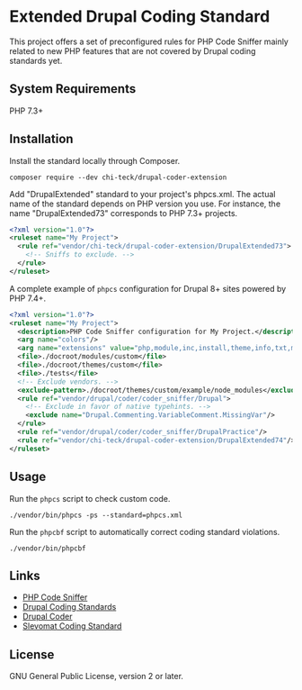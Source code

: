 # Extended Drupal Coding Standard
This project offers a set of preconfigured rules for PHP Code Sniffer mainly related to new PHP features that are not
covered by Drupal coding standards yet.
 
## System Requirements
PHP 7.3+

## Installation
Install the standard locally through Composer. 
```
composer require --dev chi-teck/drupal-coder-extension
```
Add "DrupalExtended" standard to your project's phpcs.xml.
The actual name of the standard depends on PHP version you use. For instance, the name
"DrupalExtended73" corresponds to PHP 7.3+ projects.

```xml
<?xml version="1.0"?>
<ruleset name="My Project">
  <rule ref="vendor/chi-teck/drupal-coder-extension/DrupalExtended73">
    <!-- Sniffs to exclude. -->
  </rule>
</ruleset>
```
A complete example of `phpcs` configuration for Drupal 8+ sites powered by PHP 7.4+.
```xml
<?xml version="1.0"?>
<ruleset name="My Project">
  <description>PHP Code Sniffer configuration for My Project.</description>
  <arg name="colors"/>
  <arg name="extensions" value="php,module,inc,install,theme,info,txt,md,yml"/>
  <file>./docroot/modules/custom</file>
  <file>./docroot/themes/custom</file>
  <file>./tests</file>
  <!-- Exclude vendors. -->
  <exclude-pattern>./docroot/themes/custom/example/node_modules</exclude-pattern>
  <rule ref="vendor/drupal/coder/coder_sniffer/Drupal">
    <!-- Exclude in favor of native typehints. -->
    <exclude name="Drupal.Commenting.VariableComment.MissingVar"/>
  </rule>
  <rule ref="vendor/drupal/coder/coder_sniffer/DrupalPractice"/>
  <rule ref="vendor/chi-teck/drupal-coder-extension/DrupalExtended74"/>
</ruleset>
```

## Usage
Run the `phpcs` script to check custom code.
```
./vendor/bin/phpcs -ps --standard=phpcs.xml
```
Run the `phpcbf` script to automatically correct coding standard violations.
```
./vendor/bin/phpcbf
```

## Links
* [PHP Code Sniffer](https://github.com/squizlabs/PHP_CodeSniffer)
* [Drupal Coding Standards](https://www.drupal.org/node/2802991)
* [Drupal Coder](https://www.drupal.org/project/coder)
* [Slevomat Coding Standard](https://github.com/slevomat/coding-standard)

## License
GNU General Public License, version 2 or later.
